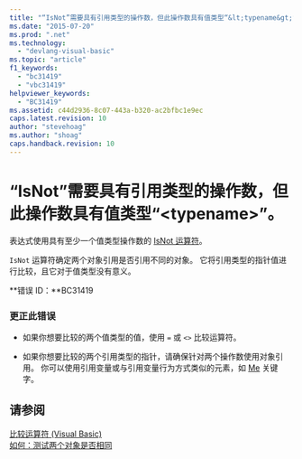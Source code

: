 ```yaml
---
title: "“IsNot”需要具有引用类型的操作数，但此操作数具有值类型“&lt;typename&gt;”。 | Microsoft Docs"
ms.date: "2015-07-20"
ms.prod: ".net"
ms.technology: 
  - "devlang-visual-basic"
ms.topic: "article"
f1_keywords: 
  - "bc31419"
  - "vbc31419"
helpviewer_keywords: 
  - "BC31419"
ms.assetid: c44d2936-8c07-443a-b320-ac2bfbc1e9ec
caps.latest.revision: 10
author: "stevehoag"
ms.author: "shoag"
caps.handback.revision: 10
---
```

# “IsNot”需要具有引用类型的操作数，但此操作数具有值类型“&lt;typename&gt;”。
表达式使用具有至少一个值类型操作数的 [IsNot 运算符](../../visual-basic/language-reference/operators/isnot-operator.md)。  
  
 `IsNot` 运算符确定两个对象引用是否引用不同的对象。 它将引用类型的指针值进行比较，且它对于值类型没有意义。  
  
 **错误 ID：**BC31419  
  
### 更正此错误  
  
-   如果你想要比较的两个值类型的值，使用 `=` 或 `<>` 比较运算符。  
  
-   如果你想要比较的两个引用类型的指针，请确保针对两个操作数使用对象引用。 你可以使用引用变量或与引用变量行为方式类似的元素，如 [Me](http://msdn.microsoft.com/zh-cn/a65973c7-cf06-4547-9b25-9fba885525c2) 关键字。  
  
## 请参阅  
 [比较运算符 \(Visual Basic\)](../../visual-basic/programming-guide/language-features/operators-and-expressions/comparison-operators.md)   
 [如何：测试两个对象是否相同](../../visual-basic/programming-guide/language-features/operators-and-expressions/how-to-test-whether-two-objects-are-the-same.md)
